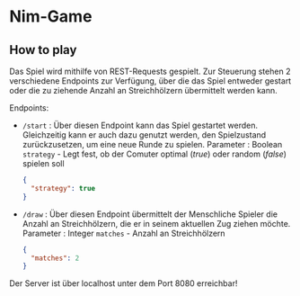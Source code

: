 # Nim-Game

## How to play
Das Spiel wird mithilfe von REST-Requests gespielt. Zur Steuerung stehen 2 verschiedene Endpoints zur Verfügung, über die das Spiel entweder gestart oder die zu ziehende Anzahl an Streichhölzern übermittelt werden kann.

Endpoints:
- `/start` : Über diesen Endpoint kann das Spiel gestartet werden. Gleichzeitig kann er auch dazu genutzt werden, den Spielzustand zurückzusetzen, um eine neue Runde zu spielen.
  Parameter : Boolean `strategy` - Legt fest, ob der Comuter optimal (*true*) oder random (*false*) spielen soll
  ```JSON
  {
    "strategy": true
  }
  ```
- `/draw` : Über diesen Endpoint übermittelt der Menschliche Spieler die Anzahl an Streichhölzern, die er in seinem aktuellen Zug ziehen möchte.
  Parameter : Integer `matches` - Anzahl an Streichhölzern
  ```JSON
  {
    "matches": 2
  }
  ```
  
Der Server ist über localhost unter dem Port 8080 erreichbar!
 

